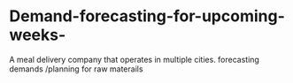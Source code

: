 # Demand-forecasting-for-upcoming-weeks-
A meal delivery company that operates in multiple cities. forecasting demands /planning for raw materails
